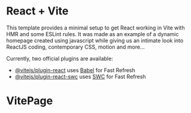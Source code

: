 # React + Vite

This template provides a minimal setup to get React working in Vite with HMR and some ESLint rules.  It was made as an example of a dynamic homepage created using javascript while giving us an intimate look into ReactJS coding, contemporary CSS, motion and more...

Currently, two official plugins are available:

- [@vitejs/plugin-react](https://github.com/vitejs/vite-plugin-react/blob/main/packages/plugin-react/README.md) uses [Babel](https://babeljs.io/) for Fast Refresh
- [@vitejs/plugin-react-swc](https://github.com/vitejs/vite-plugin-react-swc) uses [SWC](https://swc.rs/) for Fast Refresh
# VitePage
